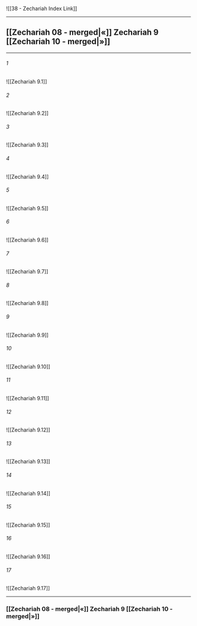 ![[38 - Zechariah Index Link]]

---
##  [[Zechariah 08 - merged|«]] Zechariah 9 [[Zechariah 10 - merged|»]]

---

###### 1
![[Zechariah 9.1]] 

###### 2
![[Zechariah 9.2]] 

###### 3
![[Zechariah 9.3]] 

###### 4
![[Zechariah 9.4]]

###### 5 
![[Zechariah 9.5]] 

###### 6
![[Zechariah 9.6]] 

###### 7
![[Zechariah 9.7]] 

###### 8
![[Zechariah 9.8]] 

###### 9
![[Zechariah 9.9]] 

###### 10
![[Zechariah 9.10]] 

###### 11
![[Zechariah 9.11]] 

###### 12
![[Zechariah 9.12]]

###### 13
![[Zechariah 9.13]] 

###### 14
![[Zechariah 9.14]] 

###### 15
![[Zechariah 9.15]]

###### 16
![[Zechariah 9.16]] 

###### 17
![[Zechariah 9.17]]


---
###  [[Zechariah 08 - merged|«]] Zechariah 9 [[Zechariah 10 - merged|»]]